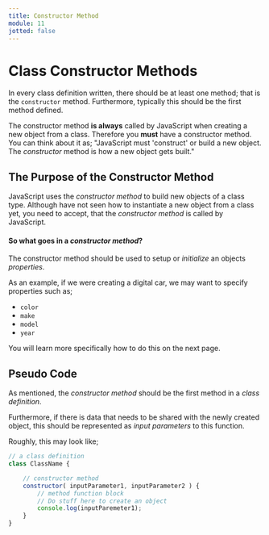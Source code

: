 ```yaml
---
title: Constructor Method
module: 11
jotted: false
---
```


# Class Constructor Methods

In every class definition written, there should be at least one method; that is the `constructor` method. Furthermore, typically this should be the first method defined.

The constructor method **is always** called by JavaScript when creating a new object from a class. Therefore you **must** have a constructor method. You can think about it as; "JavaScript must 'construct' or build a new object. The _constructor_ method is how a new object gets built."

## The Purpose of the Constructor Method

JavaScript uses the _constructor method_ to build new objects of a class type. Although have not seen how to instantiate a new object from a class yet, you need to accept, that the _constructor method_ is called by JavaScript.

#### So what goes in a _constructor method_?

The constructor method should be used to setup or _initialize_ an objects _properties_.

As an example, if we were creating a digital car, we may want to specify properties such as;

- `color`
- `make`
- `model`
- `year`

You will learn more specifically how to do this on the next page.

## Pseudo Code

As mentioned, the _constructor method_ should be the first method in a _class definition_.

Furthermore, if there is data that needs to be shared with the newly created object, this should be represented as _input parameters_ to this function.

Roughly, this may look like;

```js
// a class definition
class ClassName {

    // constructor method
    constructor( inputParameter1, inputParameter2 ) {
        // method function block
        // Do stuff here to create an object
        console.log(inputParemeter1);
    }
}
```
